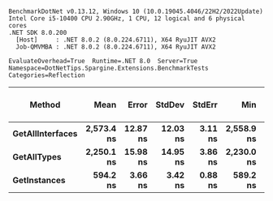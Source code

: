 ```

BenchmarkDotNet v0.13.12, Windows 10 (10.0.19045.4046/22H2/2022Update)
Intel Core i5-10400 CPU 2.90GHz, 1 CPU, 12 logical and 6 physical cores
.NET SDK 8.0.200
  [Host]     : .NET 8.0.2 (8.0.224.6711), X64 RyuJIT AVX2
  Job-QMVMBA : .NET 8.0.2 (8.0.224.6711), X64 RyuJIT AVX2

EvaluateOverhead=True  Runtime=.NET 8.0  Server=True  
Namespace=DotNetTips.Spargine.Extensions.BenchmarkTests  Categories=Reflection  

```
| Method           | Mean       | Error    | StdDev   | StdErr  | Min        | Q1         | Median     | Q3         | Max        | Op/s        | CI99.9% Margin | Iterations | Kurtosis | MValue | Skewness | Rank | LogicalGroup | Baseline | Code Size | Gen0   | Completed Work Items | Lock Contentions | Exceptions | Allocated |
|----------------- |-----------:|---------:|---------:|--------:|-----------:|-----------:|-----------:|-----------:|-----------:|------------:|---------------:|-----------:|---------:|-------:|---------:|-----:|------------- |--------- |----------:|-------:|---------------------:|-----------------:|-----------:|----------:|
| **GetAllInterfaces** | **2,573.4 ns** | **12.87 ns** | **12.03 ns** | **3.11 ns** | **2,558.9 ns** | **2,562.5 ns** | **2,572.6 ns** | **2,581.5 ns** | **2,596.6 ns** |   **388,588.7** |      **12.866 ns** |      **15.00** |    **1.712** |  **2.000** |   **0.3303** |    **3** | *****            | **No**       |     **572 B** | **0.0114** |                    **-** |                **-** |          **-** |    **1080 B** |
| **GetAllTypes**      | **2,250.1 ns** | **15.98 ns** | **14.95 ns** | **3.86 ns** | **2,230.0 ns** | **2,238.3 ns** | **2,250.1 ns** | **2,259.6 ns** | **2,287.4 ns** |   **444,417.5** |      **15.981 ns** |      **15.00** |    **3.053** |  **2.000** |   **0.7915** |    **2** | *****            | **No**       |     **658 B** | **0.0153** |                    **-** |                **-** |          **-** |    **1592 B** |
| **GetInstances**     |   **594.2 ns** |  **3.66 ns** |  **3.42 ns** | **0.88 ns** |   **589.2 ns** |   **592.5 ns** |   **593.1 ns** |   **596.0 ns** |   **601.2 ns** | **1,682,970.4** |       **3.656 ns** |      **15.00** |    **2.181** |  **2.000** |   **0.4617** |    **1** | *****            | **No**       |     **390 B** |      **-** |                    **-** |                **-** |          **-** |      **80 B** |
